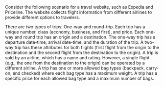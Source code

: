 Consider the following scenario for a travel website, such as Expedia and Priceline. The website collects flight information from different airlines to provide different options to travelers.

There are two types of trips: One-way and round-trip. Each trip has a unique number, class (economy, business, and first), and price. Each one-way and round trip has an origin and a destination. The one-way trip has a departure date-time, arrival date-time, and the duration of the trip. A two-way trip has these attributes for both flights (first flight from the origin to the destination and the second flight from the destination to the origin).
A trip is sold by an airline, which has a name and rating. However, a single flight (e.g., the one from the destination to the origin) can be operated by a different airline.
A trip has one or more allowed bag types (backpack, carry-on, and checked) where each bag type has a maximum weight. A trip has a specific price for each allowed bag type and a maximum number of bags.



